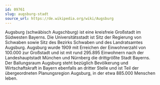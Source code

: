 ```yaml
---
id: 09761
slug: augsburg-stadt
source_url: https://de.wikipedia.org/wiki/Augsburg
---
```


Augsburg (schwäbisch Augschburg) ist eine kreisfreie Großstadt im Südwesten Bayerns. Die Universitätsstadt ist Sitz der Regierung von Schwaben sowie Sitz des Bezirks Schwaben und des Landratsamtes Augsburg. Augsburg wurde 1909 mit Erreichen der Einwohnerzahl von 100.000 zur Großstadt und ist mit rund 295.895 Einwohnern nach der Landeshauptstadt München und Nürnberg die drittgrößte Stadt Bayerns. Der Ballungsraum Augsburg steht bezüglich Bevölkerung und Wirtschaftskraft in Bayern ebenfalls an dritter Stelle und ist Teil der übergeordneten Planungsregion Augsburg, in der etwa 885.000 Menschen leben.
